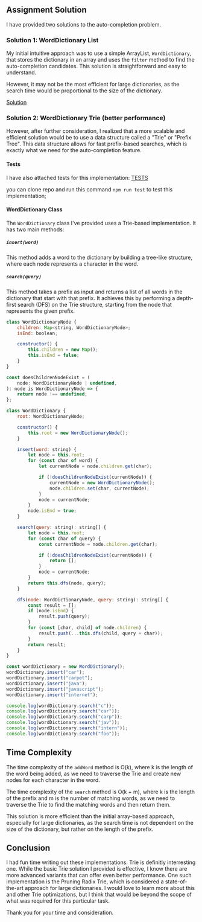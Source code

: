 ## Assignment Solution

I have provided two solutions to the auto-completion problem.

### Solution 1: WordDictionary List

My initial intuitive approach was to use a simple ArrayList, `WordDictionary`, that stores the dictionary in an array and uses the `filter` method to find the auto-completion candidates. This solution is straightforward and easy to understand.

However, it may not be the most efficient for large dictionaries, as the search time would be proportional to the size of the dictionary.

[Solution](https://github.com/someUsernam/autocomplete-task/blob/main/src/wordDictionary-List.ts)

### Solution 2: WordDictionary Trie (better performance)

However, after further consideration, I realized that a more scalable and efficient solution would be to use a data structure called a "Trie" or "Prefix Tree". This data structure allows for fast prefix-based searches, which is exactly what we need for the auto-completion feature.

#### Tests

I have also attached tests for this implementation:
[TESTS](https://github.com/someUsernam/autocomplete-task/blob/main/src/__tests__/wordDictionary-Trie.test.ts)

you can clone repo and run this command `npm run test` to test this implementation;

#### WordDictionary Class

The `WordDictionary` class I've provided uses a Trie-based implementation. It has two main methods:

##### `insert(word)`

This method adds a word to the dictionary by building a tree-like structure, where each node represents a character in the word.

##### `search(query)`

This method takes a prefix as input and returns a list of all words in the dictionary that start with that prefix. It achieves this by performing a depth-first search (DFS) on the Trie structure, starting from the node that represents the given prefix.

```javascript
class WordDictionaryNode {
	children: Map<string, WordDictionaryNode>;
	isEnd: boolean;

	constructor() {
		this.children = new Map();
		this.isEnd = false;
	}
}

const doesChildrenNodeExist = (
	node: WordDictionaryNode | undefined,
): node is WordDictionaryNode => {
	return node !== undefined;
};

class WordDictionary {
	root: WordDictionaryNode;

	constructor() {
		this.root = new WordDictionaryNode();
	}

	insert(word: string) {
		let node = this.root;
		for (const char of word) {
			let currentNode = node.children.get(char);

			if (!doesChildrenNodeExist(currentNode)) {
				currentNode = new WordDictionaryNode();
				node.children.set(char, currentNode);
			}
			node = currentNode;
		}
		node.isEnd = true;
	}

	search(query: string): string[] {
		let node = this.root;
		for (const char of query) {
			const currentNode = node.children.get(char);

			if (!doesChildrenNodeExist(currentNode)) {
				return [];
			}
			node = currentNode;
		}
		return this.dfs(node, query);
	}

	dfs(node: WordDictionaryNode, query: string): string[] {
		const result = [];
		if (node.isEnd) {
			result.push(query);
		}
		for (const [char, child] of node.children) {
			result.push(...this.dfs(child, query + char));
		}
		return result;
	}
}

const wordDictionary = new WordDictionary();
wordDictionary.insert("car");
wordDictionary.insert("carpet");
wordDictionary.insert("java");
wordDictionary.insert("javascript");
wordDictionary.insert("internet");

console.log(wordDictionary.search("c"));
console.log(wordDictionary.search("car"));
console.log(wordDictionary.search("carp"));
console.log(wordDictionary.search("jav"));
console.log(wordDictionary.search("intern"));
console.log(wordDictionary.search("foo"));
```
## Time Complexity

The time complexity of the `addWord` method is O(k), where k is the length of the word being added, as we need to traverse the Trie and create new nodes for each character in the word.

The time complexity of the `search` method is O(k + m), where k is the length of the prefix and m is the number of matching words, as we need to traverse the Trie to find the matching words and then return them.

This solution is more efficient than the initial array-based approach, especially for large dictionaries, as the search time is not dependent on the size of the dictionary, but rather on the length of the prefix.

## Conclusion

I had fun time writing out these implementations. Trie is definitly interresting one. While the basic Trie solution I provided is effective, I know there are more advanced variants that can offer even better performance. One such implementation is the Pruning Radix Trie, which is considered a state-of-the-art approach for large dictionaries. I would love to learn more about this and other Trie optimizations, but I think that would be beyond the scope of what was required for this particular task.

Thank you for your time and consideration.
